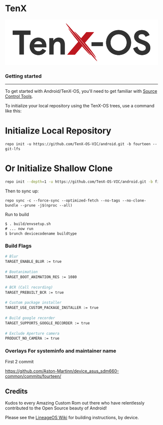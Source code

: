 TenX
========


<img src="https://github.com/TenX-OS/TenX_docs/blob/master/banner/banner.png?raw=true">


### Getting started ###
---------------

To get started with Android/TenX-OS, you'll need to get familiar with [Source Control Tools](https://source.android.com/setup/develop).

To initialize your local repository using the TenX-OS trees, use a command like this:

# Initialize Local Repository #
```
repo init -u https://github.com/TenX-OS-VIC/android.git -b fourteen --git-lfs
```
# Or Initialize Shallow Clone #
```bash
repo init --depth=1 -u https://github.com/TenX-OS-VIC/android.git -b fifteen
```
Then to sync up:
```
repo sync -c --force-sync --optimized-fetch --no-tags --no-clone-bundle --prune -j$(nproc --all)
```

Run to build
```
$ . build/envsetup.sh
# ... now run
$ brunch devicecodename buildtype
```

### Build Flags ###

```bash
# Blur
TARGET_ENABLE_BLUR := true

# Bootanimation
TARGET_BOOT_ANIMATION_RES := 1080

# BCR (Call recording)
TARGET_PREBUILT_BCR := true

# Custom package installer
TARGET_USE_CUSTOM_PACKAGE_INSTALLER := true

# Build google recorder
TARGET_SUPPORTS_GOOGLE_RECORDER := true

# Exclude Aperture camera
PRODUCT_NO_CAMERA := true
```

### Overlays For systeminfo and maintainer name ###
First 2 commit

https://github.com/Aston-Martinn/device_asus_sdm660-common/commits/fourteen/

Credits
---------------
Kudos to every Amazing Custom Rom out there who have relentlessly contributed to the Open Source beauty of Android!

Please see the [LineageOS Wiki](https://wiki.lineageos.org/) for building instructions, by device.
